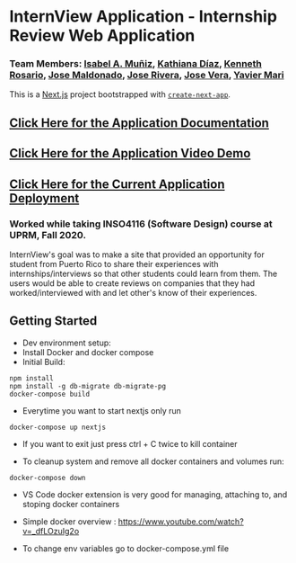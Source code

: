 # InternView Application - Internship Review Web Application
### Team Members: [Isabel A. Muñiz](https://github.com/isaandrea12), [Kathiana Díaz](https://github.com/kathianadiaz), [Kenneth Rosario](https://github.com/kenneth-rosario), [Jose Maldonado](https://github.com/jose-maldonado), [Jose Rivera](https://github.com/jvserivera), [Jose Vera](https://github.com/josevera7), [Yavier Mari](https://github.com/YMari)

This is a [Next.js](https://nextjs.org/) project bootstrapped with [`create-next-app`](https://github.com/vercel/next.js/tree/canary/packages/create-next-app).

## [Click Here for the Application Documentation](https://drive.google.com/file/d/1MSre7504lu_Xm-fdM41fR13kfM-gr5Sm/view?usp=sharing)

## [Click Here for the Application Video Demo](https://youtu.be/iJP8dUgEm0E)

## [Click Here for the Current Application Deployment](https://intern-view-internship-review-web-app.vercel.app/)

### Worked while taking INSO4116 (Software Design) course at UPRM, Fall 2020.

InternView's goal was to make a site that provided an opportunity for student from Puerto Rico to share their experiences with internships/interviews so that other students could learn from them. The users would be able to create reviews on companies that they had worked/interviewed with and let other's know of their experiences.

## Getting Started

* Dev environment setup:
* Install Docker and docker compose
* Initial Build:
```
npm install
npm install -g db-migrate db-migrate-pg
docker-compose build
```

* Everytime you want to start nextjs only run
```
docker-compose up nextjs 
```

* If you want to exit just press ctrl + C twice to kill container

* To cleanup system and remove all docker containers and volumes run:
```
docker-compose down
```
* VS Code docker extension is very good for managing, attaching to, and stoping docker containers

* Simple docker overview : https://www.youtube.com/watch?v=_dfLOzuIg2o

* To change env variables go to docker-compose.yml file
